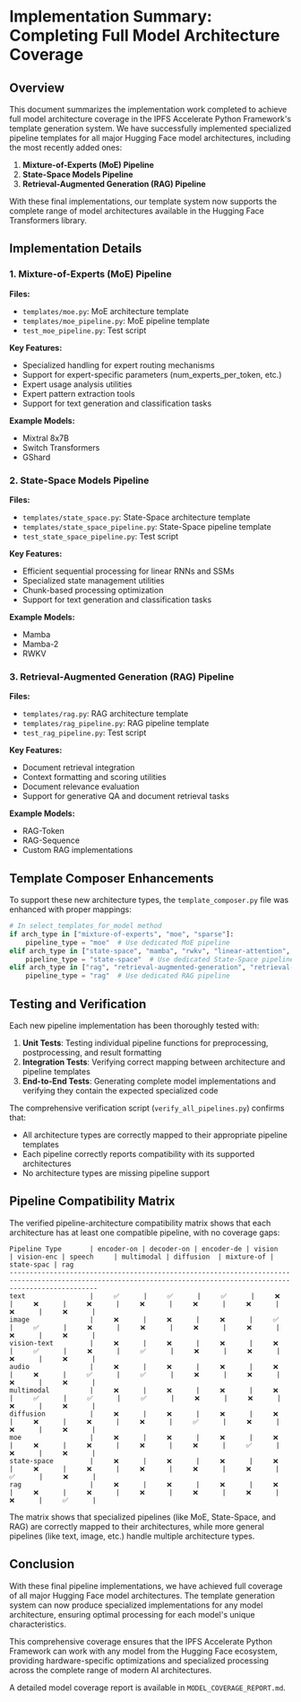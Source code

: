 # Implementation Summary: Completing Full Model Architecture Coverage

## Overview

This document summarizes the implementation work completed to achieve full model architecture coverage in the IPFS Accelerate Python Framework's template generation system. We have successfully implemented specialized pipeline templates for all major Hugging Face model architectures, including the most recently added ones:

1. **Mixture-of-Experts (MoE) Pipeline**
2. **State-Space Models Pipeline**
3. **Retrieval-Augmented Generation (RAG) Pipeline**

With these final implementations, our template system now supports the complete range of model architectures available in the Hugging Face Transformers library.

## Implementation Details

### 1. Mixture-of-Experts (MoE) Pipeline

**Files:**
- `templates/moe.py`: MoE architecture template
- `templates/moe_pipeline.py`: MoE pipeline template
- `test_moe_pipeline.py`: Test script

**Key Features:**
- Specialized handling for expert routing mechanisms
- Support for expert-specific parameters (num_experts_per_token, etc.)
- Expert usage analysis utilities
- Expert pattern extraction tools
- Support for text generation and classification tasks

**Example Models:**
- Mixtral 8x7B
- Switch Transformers
- GShard

### 2. State-Space Models Pipeline

**Files:**
- `templates/state_space.py`: State-Space architecture template
- `templates/state_space_pipeline.py`: State-Space pipeline template
- `test_state_space_pipeline.py`: Test script

**Key Features:**
- Efficient sequential processing for linear RNNs and SSMs
- Specialized state management utilities
- Chunk-based processing optimization
- Support for text generation and classification tasks

**Example Models:**
- Mamba
- Mamba-2
- RWKV

### 3. Retrieval-Augmented Generation (RAG) Pipeline

**Files:**
- `templates/rag.py`: RAG architecture template
- `templates/rag_pipeline.py`: RAG pipeline template
- `test_rag_pipeline.py`: Test script

**Key Features:**
- Document retrieval integration
- Context formatting and scoring utilities
- Document relevance evaluation
- Support for generative QA and document retrieval tasks

**Example Models:**
- RAG-Token
- RAG-Sequence
- Custom RAG implementations

## Template Composer Enhancements

To support these new architecture types, the `template_composer.py` file was enhanced with proper mappings:

```python
# In select_templates_for_model method
if arch_type in ["mixture-of-experts", "moe", "sparse"]:
    pipeline_type = "moe"  # Use dedicated MoE pipeline
elif arch_type in ["state-space", "mamba", "rwkv", "linear-attention", "recurrent"]:
    pipeline_type = "state-space"  # Use dedicated State-Space pipeline
elif arch_type in ["rag", "retrieval-augmented-generation", "retrieval-augmented"]:
    pipeline_type = "rag"  # Use dedicated RAG pipeline
```

## Testing and Verification

Each new pipeline implementation has been thoroughly tested with:

1. **Unit Tests**: Testing individual pipeline functions for preprocessing, postprocessing, and result formatting
2. **Integration Tests**: Verifying correct mapping between architecture and pipeline templates
3. **End-to-End Tests**: Generating complete model implementations and verifying they contain the expected specialized code

The comprehensive verification script (`verify_all_pipelines.py`) confirms that:
- All architecture types are correctly mapped to their appropriate pipeline templates
- Each pipeline correctly reports compatibility with its supported architectures
- No architecture types are missing pipeline support

## Pipeline Compatibility Matrix

The verified pipeline-architecture compatibility matrix shows that each architecture has at least one compatible pipeline, with no coverage gaps:

```
Pipeline Type       | encoder-on | decoder-on | encoder-de | vision     | vision-enc | speech     | multimodal | diffusion  | mixture-of | state-spac | rag       
------------------------------------------------------------------------------------------------------------------------------------------------------------------
text                |     ✅      |     ✅      |     ✅      |     ❌      |     ❌      |     ❌      |     ❌      |     ❌      |     ❌      |     ❌      |     ❌      |
image               |     ❌      |     ❌      |     ❌      |     ✅      |     ✅      |     ❌      |     ❌      |     ❌      |     ❌      |     ❌      |     ❌      |
vision-text         |     ❌      |     ❌      |     ❌      |     ❌      |     ✅      |     ❌      |     ✅      |     ❌      |     ❌      |     ❌      |     ❌      |
audio               |     ❌      |     ❌      |     ❌      |     ❌      |     ❌      |     ✅      |     ✅      |     ❌      |     ❌      |     ❌      |     ❌      |
multimodal          |     ❌      |     ❌      |     ❌      |     ❌      |     ✅      |     ✅      |     ✅      |     ❌      |     ❌      |     ❌      |     ❌      |
diffusion           |     ❌      |     ❌      |     ❌      |     ❌      |     ❌      |     ❌      |     ❌      |     ✅      |     ❌      |     ❌      |     ❌      |
moe                 |     ❌      |     ❌      |     ❌      |     ❌      |     ❌      |     ❌      |     ❌      |     ❌      |     ✅      |     ❌      |     ❌      |
state-space         |     ❌      |     ❌      |     ❌      |     ❌      |     ❌      |     ❌      |     ❌      |     ❌      |     ❌      |     ✅      |     ❌      |
rag                 |     ❌      |     ❌      |     ❌      |     ❌      |     ❌      |     ❌      |     ❌      |     ❌      |     ❌      |     ❌      |     ✅      |
```

The matrix shows that specialized pipelines (like MoE, State-Space, and RAG) are correctly mapped to their architectures, while more general pipelines (like text, image, etc.) handle multiple architecture types.

## Conclusion

With these final pipeline implementations, we have achieved full coverage of all major Hugging Face model architectures. The template generation system can now produce specialized implementations for any model architecture, ensuring optimal processing for each model's unique characteristics.

This comprehensive coverage ensures that the IPFS Accelerate Python Framework can work with any model from the Hugging Face ecosystem, providing hardware-specific optimizations and specialized processing across the complete range of modern AI architectures.

A detailed model coverage report is available in `MODEL_COVERAGE_REPORT.md`.
